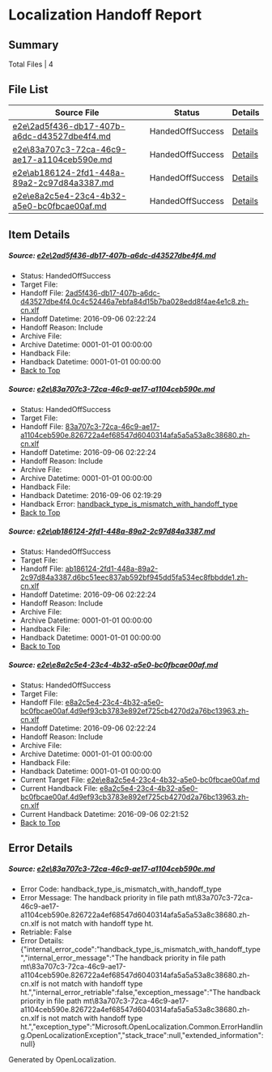 # <a name='report-top'></a> Localization Handoff Report

## Summary
 Total Files | 4

## File List
 Source File | Status | Details 
 ----------- | ------ | ------- 
 [e2e\2ad5f436-db17-407b-a6dc-d43527dbe4f4.md](https://github.com/OpenLocalizationTestOrg/ol-test0/blob/118afe53a0f95e13055f635aa164d1297baf1e1d/e2e/2ad5f436-db17-407b-a6dc-d43527dbe4f4.md) | HandedOffSuccess | [Details](#3a0c1fe2601cf3fe6d81c27de64c8dd9cc71a4cd2)
 [e2e\83a707c3-72ca-46c9-ae17-a1104ceb590e.md](https://github.com/OpenLocalizationTestOrg/ol-test0/blob/902fc9b79d6ae06adae8d5379e53f2089cc37c0a/e2e/83a707c3-72ca-46c9-ae17-a1104ceb590e.md) | HandedOffSuccess | [Details](#e42ee19ddf6173f88699dd5c59b2561dc8d4bce57)
 [e2e\ab186124-2fd1-448a-89a2-2c97d84a3387.md](https://github.com/OpenLocalizationTestOrg/ol-test0/blob/73128745757d7fcdee4635297f154e7036b6d2df/e2e/ab186124-2fd1-448a-89a2-2c97d84a3387.md) | HandedOffSuccess | [Details](#17223e8faf8ce9b78bc519cb8ceebfac42cad44a9)
 [e2e\e8a2c5e4-23c4-4b32-a5e0-bc0fbcae00af.md](https://github.com/OpenLocalizationTestOrg/ol-test0/blob/0a54f2c44a27dcaaa75c17a25e6f92b12489eb0c/e2e/e8a2c5e4-23c4-4b32-a5e0-bc0fbcae00af.md) | HandedOffSuccess | [Details](#4dd41f0c6d3192b9047cdcc900234e72c0b6eeea10)

## Item Details
##### <a name='3a0c1fe2601cf3fe6d81c27de64c8dd9cc71a4cd2'></a> Source: [e2e\2ad5f436-db17-407b-a6dc-d43527dbe4f4.md](https://github.com/OpenLocalizationTestOrg/ol-test0/blob/118afe53a0f95e13055f635aa164d1297baf1e1d/e2e/2ad5f436-db17-407b-a6dc-d43527dbe4f4.md)
* Status: HandedOffSuccess
* Target File: 
* Handoff File: [2ad5f436-db17-407b-a6dc-d43527dbe4f4.0c4c52446a7ebfa84d15b7ba028edd8f4ae4e1c8.zh-cn.xlf](https://github.com/OpenLocalizationTestOrg/ol-test0-handoff/blob/21d113d6045085291638ca019ad13c7985ce4fdc/ol-handoff/OpenLocalizationTestOrg/ol-test0-zhcn/ci/ht/2ad5f436-db17-407b-a6dc-d43527dbe4f4.0c4c52446a7ebfa84d15b7ba028edd8f4ae4e1c8.zh-cn.xlf)
* Handoff Datetime: 2016-09-06 02:22:24
* Handoff Reason: Include
* Archive File: 
* Archive Datetime: 0001-01-01 00:00:00
* Handback File: 
* Handback Datetime: 0001-01-01 00:00:00
* [Back to Top](#report-top)

##### <a name='e42ee19ddf6173f88699dd5c59b2561dc8d4bce57'></a> Source: [e2e\83a707c3-72ca-46c9-ae17-a1104ceb590e.md](https://github.com/OpenLocalizationTestOrg/ol-test0/blob/902fc9b79d6ae06adae8d5379e53f2089cc37c0a/e2e/83a707c3-72ca-46c9-ae17-a1104ceb590e.md)
* Status: HandedOffSuccess
* Target File: 
* Handoff File: [83a707c3-72ca-46c9-ae17-a1104ceb590e.826722a4ef68547d6040314afa5a5a53a8c38680.zh-cn.xlf](https://github.com/OpenLocalizationTestOrg/ol-test0-handoff/blob/21d113d6045085291638ca019ad13c7985ce4fdc/ol-handoff/OpenLocalizationTestOrg/ol-test0-zhcn/ci/ht/83a707c3-72ca-46c9-ae17-a1104ceb590e.826722a4ef68547d6040314afa5a5a53a8c38680.zh-cn.xlf)
* Handoff Datetime: 2016-09-06 02:22:24
* Handoff Reason: Include
* Archive File: 
* Archive Datetime: 0001-01-01 00:00:00
* Handback File: 
* Handback Datetime: 2016-09-06 02:19:29
* Handback Error: [handback_type_is_mismatch_with_handoff_type](#e42ee19ddf6173f88699dd5c59b2561dc8d4bce57handback_type_is_mismatch_with_handoff_type)
* [Back to Top](#report-top)

##### <a name='17223e8faf8ce9b78bc519cb8ceebfac42cad44a9'></a> Source: [e2e\ab186124-2fd1-448a-89a2-2c97d84a3387.md](https://github.com/OpenLocalizationTestOrg/ol-test0/blob/73128745757d7fcdee4635297f154e7036b6d2df/e2e/ab186124-2fd1-448a-89a2-2c97d84a3387.md)
* Status: HandedOffSuccess
* Target File: 
* Handoff File: [ab186124-2fd1-448a-89a2-2c97d84a3387.d6bc51eec837ab592bf945dd5fa534ec8fbbdde1.zh-cn.xlf](https://github.com/OpenLocalizationTestOrg/ol-test0-handoff/blob/21d113d6045085291638ca019ad13c7985ce4fdc/ol-handoff/OpenLocalizationTestOrg/ol-test0-zhcn/ci/ht/ab186124-2fd1-448a-89a2-2c97d84a3387.d6bc51eec837ab592bf945dd5fa534ec8fbbdde1.zh-cn.xlf)
* Handoff Datetime: 2016-09-06 02:22:24
* Handoff Reason: Include
* Archive File: 
* Archive Datetime: 0001-01-01 00:00:00
* Handback File: 
* Handback Datetime: 0001-01-01 00:00:00
* [Back to Top](#report-top)

##### <a name='4dd41f0c6d3192b9047cdcc900234e72c0b6eeea10'></a> Source: [e2e\e8a2c5e4-23c4-4b32-a5e0-bc0fbcae00af.md](https://github.com/OpenLocalizationTestOrg/ol-test0/blob/0a54f2c44a27dcaaa75c17a25e6f92b12489eb0c/e2e/e8a2c5e4-23c4-4b32-a5e0-bc0fbcae00af.md)
* Status: HandedOffSuccess
* Target File: 
* Handoff File: [e8a2c5e4-23c4-4b32-a5e0-bc0fbcae00af.4d9ef93cb3783e892ef725cb4270d2a76bc13963.zh-cn.xlf](https://github.com/OpenLocalizationTestOrg/ol-test0-handoff/blob/21d113d6045085291638ca019ad13c7985ce4fdc/ol-handoff/OpenLocalizationTestOrg/ol-test0-zhcn/ci/ht/e8a2c5e4-23c4-4b32-a5e0-bc0fbcae00af.4d9ef93cb3783e892ef725cb4270d2a76bc13963.zh-cn.xlf)
* Handoff Datetime: 2016-09-06 02:22:24
* Handoff Reason: Include
* Archive File: 
* Archive Datetime: 0001-01-01 00:00:00
* Handback File: 
* Handback Datetime: 0001-01-01 00:00:00
* Current Target File: [e2e\e8a2c5e4-23c4-4b32-a5e0-bc0fbcae00af.md](https://github.com/OpenLocalizationTestOrg/ol-test0-zhcn/blob/905375312b33f935f57adfafdc709b7037e7df5b/e2e/e8a2c5e4-23c4-4b32-a5e0-bc0fbcae00af.md)
* Current Handback File: [e8a2c5e4-23c4-4b32-a5e0-bc0fbcae00af.4d9ef93cb3783e892ef725cb4270d2a76bc13963.zh-cn.xlf](https://github.com/OpenLocalizationTestOrg/ol-test0-handback/blob/6092279fd86501a7078d6a439756c3efb2c04b23/ol-handback/OpenLocalizationTestOrg/ol-test0-zhcn/ci/e8a2c5e4-23c4-4b32-a5e0-bc0fbcae00af.4d9ef93cb3783e892ef725cb4270d2a76bc13963.zh-cn.xlf)
* Current Handback Datetime: 2016-09-06 02:21:52
* [Back to Top](#report-top)


## Error Details
##### <a name='e42ee19ddf6173f88699dd5c59b2561dc8d4bce57handback_type_is_mismatch_with_handoff_type'></a> Source: [e2e\83a707c3-72ca-46c9-ae17-a1104ceb590e.md](#e42ee19ddf6173f88699dd5c59b2561dc8d4bce57)
* Error Code: handback_type_is_mismatch_with_handoff_type
* Error Message: The handback priority in file path mt\83a707c3-72ca-46c9-ae17-a1104ceb590e.826722a4ef68547d6040314afa5a5a53a8c38680.zh-cn.xlf is not match with handoff type ht.
* Retriable: False
* Error Details: {"internal_error_code":"handback_type_is_mismatch_with_handoff_type","internal_error_message":"The handback priority in file path mt\\83a707c3-72ca-46c9-ae17-a1104ceb590e.826722a4ef68547d6040314afa5a5a53a8c38680.zh-cn.xlf is not match with handoff type ht.","internal_error_retriable":false,"exception_message":"The handback priority in file path mt\\83a707c3-72ca-46c9-ae17-a1104ceb590e.826722a4ef68547d6040314afa5a5a53a8c38680.zh-cn.xlf is not match with handoff type ht.","exception_type":"Microsoft.OpenLocalization.Common.ErrorHandling.OpenLocalizationException","stack_trace":null,"extended_information":null}


Generated by OpenLocalization.
